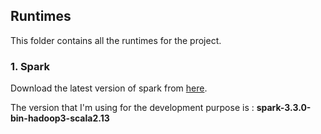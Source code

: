 ## Runtimes

This folder contains all the runtimes for the project.

### 1. Spark

Download the latest version of spark from [here](https://spark.apache.org/downloads.html).

The version that I'm using for the development purpose is : <b>spark-3.3.0-bin-hadoop3-scala2.13</b>
